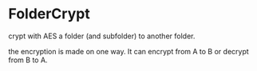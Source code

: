 FolderCrypt
===========

crypt with AES a folder (and subfolder) to another folder.

the encryption is made on one way.
It can encrypt from A to B
or decrypt from B to A.
